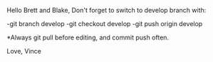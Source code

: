 Hello Brett and Blake,
Don't forget to switch to develop branch with:

-git branch develop
-git checkout develop
-git push origin develop

*Always git pull before editing, and commit push often.

Love, Vince
